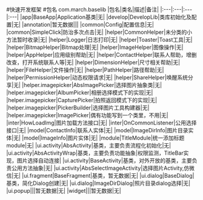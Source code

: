 #快速开发框架
#包名 com.march.baselib
|包名|类名|描述|备注|
|:---|:---|:---|:---|
|app|BaseApp|Application基类|无|
|develop|DevelopLib|类库初始化及配置|无|
|annotation|暂无数据|||
|common|Config|配置信息|无|
|common|SimpleClick|防治多次点击|无|
|helper|CommonHelper|未分类的小方法暂时收录|无|
|helper|Logger|日志打印|无|
|helper|Toaster|Toast工具|无|
|helper|BitmapHelper|Bitmap处理|无|
|helper|ImageHelper|图像操作|无|
|helper|AppHelper|应用级别帮助|无|
|helper|ContactHelper|联系人帮助，增删改查，打开系统联系人等|无|
|helper|DimensionHelper|尺寸相关帮助|无|
|helper|FileHelper|文件操作|无|
|helper|PathHelper|路径帮助|无|
|helper|PermissionHelper|动态权限请求|无|
|helper|ShareHelper|唤醒系统分享|无|
|helper.imagepicker|AbsImagePicker|选择图片抽象类|无|
|helper.imagepicker|AlbumPicker|相册选择模式下的实现|无|
|helper.imagepicker|CapturePicker|拍照返回模式下的实现|无|
|helper.imagepicker|PickerBuilder|选择图片工具构建器|无|
|helper.imagepicker|ImagePicker|偶有功能写到一个类里，不用|无|
|inter|HowLoadImg|图片加载方法接口|无|
|inter|OnCommonListener|公用选择接口|无|
|model|ContactInfo|联系人实体|无|
|model|ImageDirInfo|图片目录实体|无|
|model|ImageInfo|图片实体|无|
|module|TitleModule|统一添加标题module|无|
|ui.activity|AbsActivity|基类，主要负责流程化初始化|无|
|ui.activity|AbsActivityWrap|基类，主要负责功能抽象|权限监测，TitleBar实现，图片选择自动连接|
|ui.activity|BaseActivity|基类，对外开放的基类，主要负责公用方法抽象|无|
|ui.activity|AbsSelectImageActivity|选择图片Activity,仿微信|无|
|ui.fragment|BaseFragment|基类，暂无数据|无|
|ui.dialog|BaseDialog|基类，简化Dialog创建|无|
|ui.dialog|ImageDirDialog|照片目录dialog选择|无|
|ui.popup|||暂无数据|无|
|widget|||暂无数据|无|


